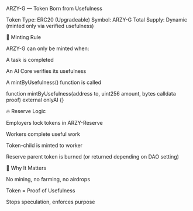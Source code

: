 ARZY-G — Token Born from Usefulness

Token Type: ERC20 (Upgradeable)
Symbol: ARZY-G
Total Supply: Dynamic (minted only via verified usefulness)

🎯 Minting Rule

ARZY-G can only be minted when:

A task is completed

An AI Core verifies its usefulness

A mintByUsefulness() function is called


function mintByUsefulness(address to, uint256 amount, bytes calldata proof) external onlyAI {}

🔥 Reserve Logic

Employers lock tokens in ARZY-Reserve

Workers complete useful work

Token-child is minted to worker

Reserve parent token is burned (or returned depending on DAO setting)


🧠 Why It Matters

No mining, no farming, no airdrops

Token = Proof of Usefulness

Stops speculation, enforces purpose
